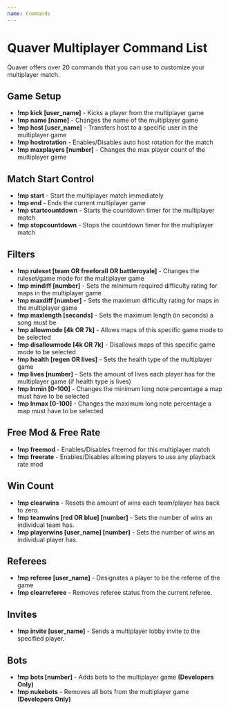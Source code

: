 ```yaml
---
name: Commands
---
```


# Quaver Multiplayer Command List

Quaver offers over 20 commands that you can use to customize your multiplayer match.

## Game Setup

* **!mp kick [user_name]** - Kicks a player from the multiplayer game
* **!mp name [name]** - Changes the name of the multiplayer game
* **!mp host [user_name]** - Transfers host to a specific user in the multiplayer game
* **!mp hostrotation** - Enables/Disables auto host rotation for the match
* **!mp maxplayers [number]** - Changes the max player count of the multiplayer game

## Match Start Control

* **!mp start** - Start the multiplayer match immediately
* **!mp end** - Ends the current multiplayer game
* **!mp startcountdown** - Starts the countdown timer for the multiplayer match
* **!mp stopcountdown** - Stops the countdown timer for the multiplayer match

## Filters

* **!mp ruleset [team OR freeforall OR battleroyale]** - Changes the ruleset/game mode for the multiplayer game
* **!mp mindiff [number]** - Sets the minimum required difficulty rating for maps in the multiplayer game
* **!mp maxdiff [number]** - Sets the maximum difficulty rating for maps in the multiplayer game
* **!mp maxlength [seconds]** - Sets the maximum length (in seconds) a song must be
* **!mp allowmode [4k OR 7k]** - Allows maps of this specific game mode to be selected 
* **!mp disallowmode [4k OR 7k]** - Disallows maps of this specific game mode to be selected
* **!mp health [regen OR lives]** - Sets the health type of the multiplayer game
* **!mp lives [number]** - Sets the amount of lives each player has for the multiplayer game (if health type is lives)
* **!mp lnmin [0-100]** - Changes the minimum long note percentage a map must have to be selected
* **!mp lnmax [0-100]** - Changes the maximum long note percentage a map must have to be selected

## Free Mod & Free Rate
* **!mp freemod** - Enables/Disables freemod for this multiplayer match
* **!mp freerate** - Enables/Disables allowing players to use any playback rate mod

## Win Count

* **!mp clearwins** - Resets the amount of wins each team/player has back to zero.
* **!mp teamwins [red OR blue] [number]** - Sets the number of wins an individual team has.
* **!mp playerwins [user_name] [number]** - Sets the number of wins an individual player has.

## Referees

* **!mp referee [user_name]** - Designates a player to be the referee of the game
* **!mp clearreferee** - Removes referee status from the current referee.

## Invites

* **!mp invite [user_name]** - Sends a multiplayer lobby invite to the specified player.

## Bots

* **!mp bots [number]** - Adds bots to the multiplayer game **(Developers Only)**
* **!mp nukebots** - Removes all bots from the multiplayer game **(Developers Only)**
